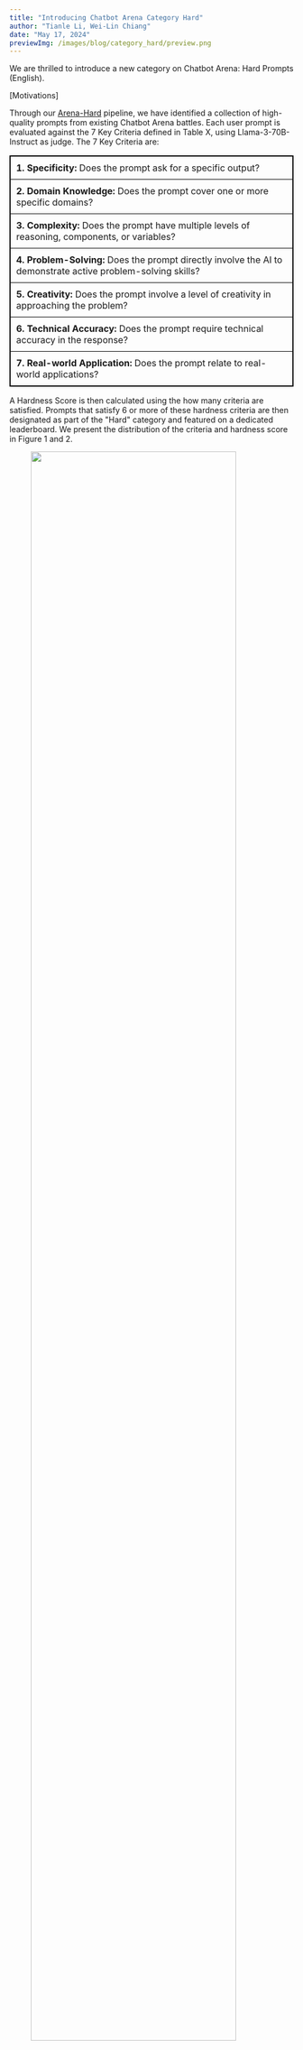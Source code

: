 ```yaml
---
title: "Introducing Chatbot Arena Category Hard"
author: "Tianle Li, Wei-Lin Chiang"
date: "May 17, 2024"
previewImg: /images/blog/category_hard/preview.png
---
```


We are thrilled to introduce a new category on Chatbot Arena: Hard Prompts (English). 

[Motivations]

Through our [Arena-Hard](https://lmsys.org/blog/2024-04-19-arena-hard/) pipeline, we have identified a collection of high-quality prompts from existing Chatbot Arena battles. Each user prompt is evaluated against the 7 Key Criteria defined in Table X, using Llama-3-70B-Instruct as judge. The 7 Key Criteria are:

<table style="width:100%; border-collapse: collapse; border: 1px solid black;">
  <tr style="background-color: black; color: white;">
    <!-- <th style="border: 1px solid black; padding: 10px; text-align: left;">7 Key "Hardness" Criteria</th> -->
  </tr>
  <tr>
    <td style="border: 1px solid black; padding: 10px; text-align: left;"><strong>1. Specificity:</strong> Does the prompt ask for a specific output?</td>
  </tr>
  <tr>
    <td style="border: 1px solid black; padding: 10px; text-align: left;"><strong>2. Domain Knowledge:</strong> Does the prompt cover one or more specific domains?</td>
  </tr>
  <tr>
    <td style="border: 1px solid black; padding: 10px; text-align: left;"><strong>3. Complexity:</strong> Does the prompt have multiple levels of reasoning, components, or variables?</td>
  </tr>
  <tr>
    <td style="border: 1px solid black; padding: 10px; text-align: left;"><strong>4. Problem-Solving:</strong> Does the prompt directly involve the AI to demonstrate active problem-solving skills?</td>
  </tr>
  <tr>
    <td style="border: 1px solid black; padding: 10px; text-align: left;"><strong>5. Creativity:</strong> Does the prompt involve a level of creativity in approaching the problem?</td>
  </tr>
  <tr>
    <td style="border: 1px solid black; padding: 10px; text-align: left;"><strong>6. Technical Accuracy:</strong> Does the prompt require technical accuracy in the response?</td>
  </tr>
  <tr>
    <td style="border: 1px solid black; padding: 10px; text-align: left;"><strong>7. Real-world Application:</strong> Does the prompt relate to real-world applications?</td>
  </tr>
</table>

A Hardness Score is then calculated using the how many criteria are satisfied. Prompts that satisfy 6 or more of these hardness criteria are then designated as part of the "Hard" category and featured on a dedicated leaderboard. We present the distribution of the criteria and hardness score in Figure 1 and 2.

<img src="/images/blog/category_hard/criteria_breakdown.png" style="display:block; margin-top: auto; margin-left: auto; margin-right: auto; margin-bottom: auto; width: 85%"></img>
<p style="color:gray; text-align: center;">Figure 1. The percentage of each criteria within 1 million Chatbot Arena data.</p>

<img src="/images/blog/category_hard/criteria_breakdown_score.png" style="display:block; margin-top: auto; margin-left: auto; margin-right: auto; margin-bottom: auto; width: 85%"></img>
<p style="color:gray; text-align: center;">Figure 2. The percentage of prompts with different hardness score within 1 million Chatbot Arena data.</p>

Currently we are launching the Hard Prompts category for English, but we are working to expand this offering to other languages as well. For viewing of the full leaderboard, check out (link).

The results from the Hard Prompts (English) category, as shown in Table X, reveal some notable ranking differences. Specifically, we observe that the Llama-3-8B-Instruct model, which had previously performed on par with GPT-4-0314 on the general English leaderboard, has seen a significant drop in ranking within the Hard Prompts (English) category. This suggests that the Llama-3-8B-Instruct may struggle with the increased complexity and difficulty of the prompts in this new specialized category. We also observe improvement in performance among top proprietary models, such as GPT-4-Turbo, Claude-3-Opus, Claude-3-Sonnet, and GPT-4.

<div style="display: flex; justify-content: center; font-family: Consolas, monospace;">
<table style="line-height: 1; font-size: 1.0em;">
  <thead>
    <tr style="border-bottom: thin solid #ccc;">
      <th style="width: 30%;">Model Name</th>
      <th style="width: 25%;">English</th>
      <th style="width: 25%;">Hard Prompts (English)<br>Judge</th>
      <th style="width: 20%;">Diff</th>
    </tr>
  </thead>
  <tbody>
    <tr>
      <td style="text-align: left;">gpt-4-turbo-2024-04-09</td>
      <td>1233</td>
      <td>1252<span style="color: green;">(↑)</span></td>
      <td style="color: green;">+19</td>
    </tr>
    <tr>
      <td style="text-align: left;">gemini-1.5-pro-0409-preview</td>
      <td>1232</td>
      <td>1224<span style="color: red;">(↓)</span></td>
      <td style="color: red;">-8</td>
    </tr>
    <tr>
      <td style="text-align: left;">llama-3-70b-instruct</td>
      <td>1225</td>
      <td>1214<span style="color: red;">(↓)</span></td>
      <td style="color: red;">-11</td>
    </tr>
    <tr>
      <td style="text-align: left;">claude-3-opus-20240229</td>
      <td>1214</td>
      <td>1230<span style="color: green;">(↑)</span></td>
      <td style="color: green;">+16</td>
    </tr>
    <tr>
      <td style="text-align: left;">claude-3-sonnet-20240229</td>
      <td>1175</td>
      <td>1186<span style="color: green;">(↑)</span></td>
      <td style="color: green;">+11</td>
    </tr>
    <tr>
      <td style="text-align: left;">gpt-4-0314</td>
      <td>1165</td>
      <td>1183<span style="color: green;">(↑)</span></td>
      <td style="color: green;">+18</td>
    </tr>
    <tr>
      <td style="text-align: left;">llama-3-8b-instruct</td>
      <td>1164</td>
      <td>1143<span style="color: red;">(↓)</span></td>
      <td style="color: red;">-21</td>
    </tr>
    <tr>
      <td style="text-align: left;">command-r-plus</td>
      <td>1163</td>
      <td>1154<span style="color: red;">(↓)</span></td>
      <td style="color: red;">-9</td>
    </tr>
    <tr>
      <td style="text-align: left;">gpt-4-0613</td>
      <td>1146</td>
      <td>1163<span style="color: green;">(↑)</span></td>
      <td style="color: green;">+17</td>
    </tr>
  </tbody>
</table>
</div>

## Future
We are committed to continually enhancing the Chatbot Arena experience for our users. We look forward to seeing how the latest advancements in language models perform on these challenging prompts, and to sharing these insights with the broader community.

## Acknowledgment
We thank.
